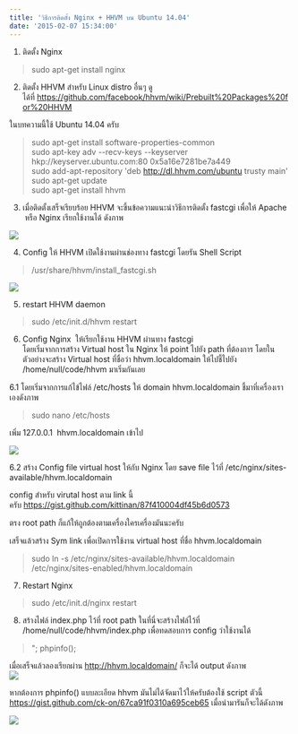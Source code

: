 ```yaml
---
title: 'วิธีการติดตั้ง Nginx + HHVM บน Ubuntu 14.04'
date: '2015-02-07 15:34:00'
---
```


1. ติดตั้ง Nginx  
  

> sudo apt-get install nginx

  
  
2. ติดตั้ง HHVM สำหรับ Linux distro อื่นๆ ดูได้ที่ <https://github.com/facebook/hhvm/wiki/Prebuilt%20Packages%20for%20HHVM>  
  
ในบทความนี้ใช้ Ubuntu 14.04 ครับ  
  

> sudo apt-get install software-properties-common  
> sudo apt-key adv --recv-keys --keyserver hkp://keyserver.ubuntu.com:80 0x5a16e7281be7a449  
> sudo add-apt-repository 'deb http://dl.hhvm.com/ubuntu trusty main'  
> sudo apt-get update  
> sudo apt-get install hhvm

  
3. เมื่อติดตั้งเสร็จเรียบร้อย HHVM จะขึ้นข้อความแนะนำวิธีการติดตั้ง fastcgi เพื่อให้ Apache  หรือ Nginx เรียกใช้งานได้ ดังภาพ  
  
[![](http://3.bp.blogspot.com/-Uh5g-bARYnU/VNWyfDpQmNI/AAAAAAAAUb4/cseY3ktN-48/s1600/Screenshot-Terminal-5.png)](http://3.bp.blogspot.com/-Uh5g-bARYnU/VNWyfDpQmNI/AAAAAAAAUb4/cseY3ktN-48/s1600/Screenshot-Terminal-5.png)  
  
4. Config ให้ HHVM เปิดใช้งานผ่านช่องทาง fastcgi โดยรัน Shell Script  
  

> /usr/share/hhvm/install\_fastcgi.sh

  
[![](http://3.bp.blogspot.com/-yBt-Wk_NDkw/VNWzlYFaRHI/AAAAAAAAUcA/CBSLguVZUdk/s1600/Screenshot-Terminal-6.png)](http://3.bp.blogspot.com/-yBt-Wk_NDkw/VNWzlYFaRHI/AAAAAAAAUcA/CBSLguVZUdk/s1600/Screenshot-Terminal-6.png)  
  
5. restart HHVM daemon  
  

> sudo /etc/init.d/hhvm restart

  
6. Config Nginx  ให้เรียกใช้งาน HHVM ผ่านทาง fastcgi  
โดยเริ่มจากการสร้าง Virtual host ใน Nginx ให้ point ไปยัง path ที่ต้องการ โดยในตัวอย่างจะสร้าง Virtual host ที่ชื่อว่า hhvm.localdomain ให้ไปชี้ไปยัง /home/null/code/hhvm มาเริ่มกันเลย  
  
6.1 โดยเริ่มจากการแก้ไข้ไฟล์ /etc/hosts ให้ domain hhvm.localdomain ชี้มาที่เครื่องเราเองดังภาพ  
  

> sudo nano /etc/hosts

  
เพิ่ม 127.0.0.1  hhvm.localdomain เข้าไป  
  
[![](http://1.bp.blogspot.com/-wfwVqELI-iY/VNXFWNqpg-I/AAAAAAAAUdY/vs1mW9E-Sx8/s1600/Screenshot-Terminal-7.png)](http://1.bp.blogspot.com/-wfwVqELI-iY/VNXFWNqpg-I/AAAAAAAAUdY/vs1mW9E-Sx8/s1600/Screenshot-Terminal-7.png)  
  
6.2 สร้าง Config file virtual host ให้กับ Nginx โดย save file ไว้ที่ /etc/nginx/sites-available/hhvm.localdomain  
  
config สำหรับ virutal host ตาม link นี้ครับ <https://gist.github.com/kittinan/87f410004df45b6d0573>  
  
ตรง root path ก็แก้ให้ถูกต้องตามเครื่องใครเครื่องมันนะครับ  
  
เสร็จแล้วสร้าง Sym link เพื่อเปิดการใช้งาน virtual host ที่ชื่อ hhvm.localdomain  
  

> sudo ln -s /etc/nginx/sites-available/hhvm.localdomain /etc/nginx/sites-enabled/hhvm.localdomain

  
7. Restart Nginx  
  

> sudo /etc/init.d/nginx restart

  
8. สร้างไฟล์ index.php ไว้ที่ root path ในที่นี่จะสร้างไฟล์ไว้ที่ /home/null/code/hhvm/index.php เพื่อทดสอบการ config ว่าใช้งานได้  
  
  

> <?php  
> echo "Hello HHVM";  
> echo "<br />";  
> phpinfo();

  
เมื่อเสร็จแล้วลองเรียกผ่าน <http://hhvm.localdomain/> ก็จะได้ output ดังภาพ  
[![](http://4.bp.blogspot.com/-wnzKqQdGq2Q/VNXMvJ5A9TI/AAAAAAAAUdo/e9AGsoCQDZ4/s1600/Screenshot-18.png)](http://4.bp.blogspot.com/-wnzKqQdGq2Q/VNXMvJ5A9TI/AAAAAAAAUdo/e9AGsoCQDZ4/s1600/Screenshot-18.png)  
  
  
หากต้องการ phpinfo() แบบละเอียด hhvm มันไม่ได้จัดมาไว้ให้ครับต้องใช้ script ตัวนี้  
<https://gist.github.com/ck-on/67ca91f0310a695ceb65> เมื่อนำมารันก็จะได้ดังภาพ  
  
[![](http://2.bp.blogspot.com/-J2SMCiG7mGA/VNXNek4jpXI/AAAAAAAAUdw/70oURfRYIdQ/s1600/Screenshot-19.png)](http://2.bp.blogspot.com/-J2SMCiG7mGA/VNXNek4jpXI/AAAAAAAAUdw/70oURfRYIdQ/s1600/Screenshot-19.png)  
  
  
  
  
